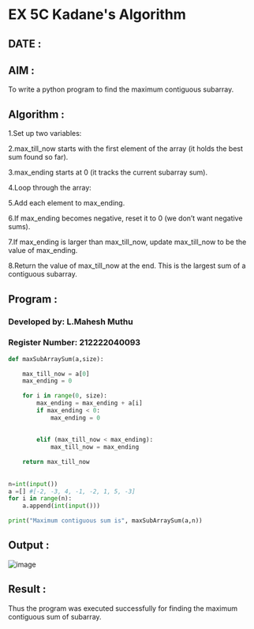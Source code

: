 # EX 5C Kadane's Algorithm

## DATE :

## AIM :

To write a python program to find the maximum contiguous subarray.

## Algorithm :

1.Set up two variables:

2.max_till_now starts with the first element of the array (it holds the best sum found so far).

3.max_ending starts at 0 (it tracks the current subarray sum).

4.Loop through the array:

5.Add each element to max_ending.

6.If max_ending becomes negative, reset it to 0 (we don’t want negative sums).

7.If max_ending is larger than max_till_now, update max_till_now to be the value of max_ending.

8.Return the value of max_till_now at the end. This is the largest sum of a contiguous subarray.   

## Program :

### Developed by: L.Mahesh Muthu
### Register Number:  212222040093

```py
def maxSubArraySum(a,size):
    
    max_till_now = a[0]
    max_ending = 0
    
    for i in range(0, size):
        max_ending = max_ending + a[i]
        if max_ending < 0:
            max_ending = 0
        
        
        elif (max_till_now < max_ending):
            max_till_now = max_ending
            
    return max_till_now
    
    
n=int(input())  
a =[] #[-2, -3, 4, -1, -2, 1, 5, -3]
for i in range(n):
    a.append(int(input()))
  
print("Maximum contiguous sum is", maxSubArraySum(a,n))
```

## Output :

![image](https://github.com/user-attachments/assets/a3cab0c3-35e1-456e-aafe-b18dac632d29)


## Result :

Thus the program was executed successfully for finding the maximum contiguous sum of subarray.
